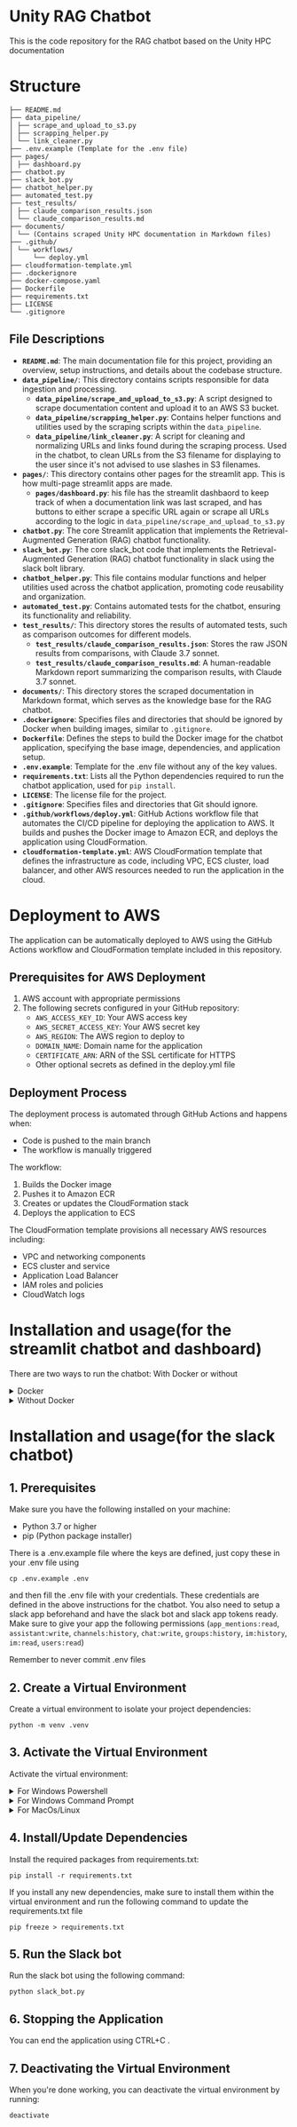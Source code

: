 # Unity RAG Chatbot

This is the code repository for the RAG chatbot based on the Unity HPC documentation

# Structure
```
├── README.md
├── data_pipeline/
│ ├── scrape_and_upload_to_s3.py
│ ├── scrapping_helper.py
│ └── link_cleaner.py
├── .env.example (Template for the .env file)
├── pages/
│ ├── dashboard.py
├── chatbot.py
├── slack_bot.py
├── chatbot_helper.py
├── automated_test.py
├── test_results/
│ ├── claude_comparison_results.json
│ └── claude_comparison_results.md
├── documents/
│ └── (Contains scraped Unity HPC documentation in Markdown files)
├── .github/
│ └── workflows/
│     └── deploy.yml
├── cloudformation-template.yml
├── .dockerignore
├── docker-compose.yaml
├── Dockerfile
├── requirements.txt
├── LICENSE
└── .gitignore
```


## File Descriptions

*   **`README.md`**: The main documentation file for this project, providing an overview, setup instructions, and details about the codebase structure.
*   **`data_pipeline/`**: This directory contains scripts responsible for data ingestion and processing.
    *   **`data_pipeline/scrape_and_upload_to_s3.py`**: A script designed to scrape documentation content and upload it to an AWS S3 bucket.
    *   **`data_pipeline/scrapping_helper.py`**: Contains helper functions and utilities used by the scraping scripts within the `data_pipeline`.
    *   **`data_pipeline/link_cleaner.py`**: A script for cleaning and normalizing URLs and links found during the scraping process. Used in the chatbot, to clean URLs from the S3 filename for displaying to the user since it's not advised to use slashes in S3  filenames.
*   **`pages/`**: This directory contains other pages for the streamlit app. This is how multi-page streamlit apps are made.
    *   **`pages/dashboard.py`**: his file has the streamlit dashbaord to keep track of when a documentation link was last scraped, and has buttons to either scrape a specific URL again or scrape all URLs according to the logic in `data_pipeline/scrape_and_upload_to_s3.py`
*   **`chatbot.py`**: The core Streamlit application that implements the Retrieval-Augmented Generation (RAG) chatbot functionality.
*   **`slack_bot.py`**: The core slack_bot code that implements the Retrieval-Augmented Generation (RAG) chatbot functionality in slack using the slack bolt library.
*   **`chatbot_helper.py`**: This file contains modular functions and helper utilities used across the chatbot application, promoting code reusability and organization.
*   **`automated_test.py`**: Contains automated tests for the chatbot, ensuring its functionality and reliability.
*   **`test_results/`**: This directory stores the results of automated tests, such as comparison outcomes for different models.
    *   **`test_results/claude_comparison_results.json`**: Stores the raw JSON results from comparisons, with Claude 3.7 sonnet.
    *   **`test_results/claude_comparison_results.md`**: A human-readable Markdown report summarizing the comparison results, with Claude 3.7 sonnet.
*   **`documents/`**: This directory stores the scraped documentation in Markdown format, which serves as the knowledge base for the RAG chatbot.
*   **`.dockerignore`**: Specifies files and directories that should be ignored by Docker when building images, similar to `.gitignore`.
*   **`Dockerfile`**: Defines the steps to build the Docker image for the chatbot application, specifying the base image, dependencies, and application setup.
*   **`.env.example`**: Template for the .env file without any of the key values.
*   **`requirements.txt`**: Lists all the Python dependencies required to run the chatbot application, used for `pip install`.
*   **`LICENSE`**: The license file for the project.
*   **`.gitignore`**: Specifies files and directories that Git should ignore.
*   **`.github/workflows/deploy.yml`**: GitHub Actions workflow file that automates the CI/CD pipeline for deploying the application to AWS. It builds and pushes the Docker image to Amazon ECR, and deploys the application using CloudFormation.
*   **`cloudformation-template.yml`**: AWS CloudFormation template that defines the infrastructure as code, including VPC, ECS cluster, load balancer, and other AWS resources needed to run the application in the cloud.


# Deployment to AWS

The application can be automatically deployed to AWS using the GitHub Actions workflow and CloudFormation template included in this repository.

## Prerequisites for AWS Deployment

1. AWS account with appropriate permissions
2. The following secrets configured in your GitHub repository:
   - `AWS_ACCESS_KEY_ID`: Your AWS access key
   - `AWS_SECRET_ACCESS_KEY`: Your AWS secret key
   - `AWS_REGION`: The AWS region to deploy to
   - `DOMAIN_NAME`: Domain name for the application
   - `CERTIFICATE_ARN`: ARN of the SSL certificate for HTTPS
   - Other optional secrets as defined in the deploy.yml file

## Deployment Process

The deployment process is automated through GitHub Actions and happens when:
- Code is pushed to the main branch
- The workflow is manually triggered

The workflow:
1. Builds the Docker image
2. Pushes it to Amazon ECR
3. Creates or updates the CloudFormation stack
4. Deploys the application to ECS

The CloudFormation template provisions all necessary AWS resources including:
- VPC and networking components
- ECS cluster and service
- Application Load Balancer
- IAM roles and policies
- CloudWatch logs

# Installation and usage(for the streamlit chatbot and dashboard)

There are two ways to run the chatbot: With Docker or without

<details>
<summary>Docker</summary>
 

## 1. Prerequisites

Make sure that you have docker desktop installed and running. 

You also need to have access to an AWS account, have a specific S3 bucket along with a folder where you can store the scraped content as well as have to have connected your S3 bucket to an AWS Bedrock Knowledge base

There is a .env.example file where the keys are defined, just copy these in your .env file using

```
cp .env.example .env
```

and then fill the .env file with AWS credentials, knowledge base id, as well as your S3 bucket name and folder name(where you will store the scraped content)

Remember to never commit .env files

## 2. Run the streamlit Application

Run the streamlit application using the following command:

```
docker-compose up --build
```

## 3. Access the Application

Once the server is running, you can access the streamlit application in your web browser at: `http://localhost:8501/`

## 4. Stopping the application

You can end the application using CTRL+C . Make sure to have the streamlit application website is open in the browser otherwise the command doesn't work, in which case, you need to kill the terminal.

</details>

<details>
<summary>Without Docker</summary>

## 1. Prerequisites

Make sure you have the following installed on your machine:

- Python 3.7 or higher
- pip (Python package installer)

You also need to have access to an AWS account, have a specific S3 bucket along with a folder where you can store the scraped content as well as have to have connected your S3 bucket to an AWS Bedrock Knowledge base

There is a .env.example file where the keys are defined, just copy these in your .env file using

```
cp .env.example .env
```

and then fill the .env file with AWS credentials, knowledge base id, as well as your S3 bucket name and folder name(where you will store the scraped content)

Remember to never commit .env files

## 2. Create a Virtual Environment
Create a virtual environment to isolate your project dependencies:

```
python -m venv .venv
```

## 3. Activate the Virtual Environment

Activate the virtual environment:

<details>
<summary>For Windows Powershell</summary>

```
.venv\Scripts\activate.ps1
```

</details>

<details>
<summary>For Windows Command Prompt </summary>

```
.venv\Scripts\Activate.bat
```

</details>

<details>
<summary>For MacOs/Linux</summary>

```
source .venv/bin/activate
```

</details>

## 4. Install/Update Dependencies

Install the required packages from requirements.txt:

```
pip install -r requirements.txt
```

If you install any new dependencies, make sure to install them within the
virtual environment and run the following command to update the requirements.txt file

```
pip freeze > requirements.txt
```

## 5. Run the streamlit Application

Run the streamlit application using the following command:

```
streamlit run chatbot.py
```

## 6. Access the Application

Once the server is running, you can access the streamlit application in your web browser at: `http://localhost:8501/`

## 7. Stopping the Application

You can end the application using CTRL+C . Make sure to have the streamlit application website is open in the browser otherwise the command doesn't work, in which case, you need to kill the terminal.

## 8. Deactivating the Virtual Environment

When you're done working, you can deactivate the virtual environment by running:

```
deactivate
```
</details>


# Installation and usage(for the slack chatbot)

## 1. Prerequisites

Make sure you have the following installed on your machine:

- Python 3.7 or higher
- pip (Python package installer)

There is a .env.example file where the keys are defined, just copy these in your .env file using

```
cp .env.example .env
```

and then fill the .env file with your credentials. These credentials are defined in the above instructions for the chatbot.
You also need to setup a slack app beforehand and have the slack bot and slack app tokens ready. Make sure to give your app the following permissions (`app_mentions:read`, `assistant:write`, `channels:history`, `chat:write`, `groups:history`, `im:history`, `im:read`, `users:read`)

Remember to never commit .env files

## 2. Create a Virtual Environment
Create a virtual environment to isolate your project dependencies:

```
python -m venv .venv
```

## 3. Activate the Virtual Environment

Activate the virtual environment:

<details>
<summary>For Windows Powershell</summary>

```
.venv\Scripts\activate.ps1
```

</details>

<details>
<summary>For Windows Command Prompt </summary>

```
.venv\Scripts\Activate.bat
```

</details>

<details>
<summary>For MacOs/Linux</summary>

```
source .venv/bin/activate
```

</details>

## 4. Install/Update Dependencies

Install the required packages from requirements.txt:

```
pip install -r requirements.txt
```

If you install any new dependencies, make sure to install them within the
virtual environment and run the following command to update the requirements.txt file

```
pip freeze > requirements.txt
```

## 5. Run the Slack bot 

Run the slack bot using the following command:

```
python slack_bot.py
```

## 6. Stopping the Application

You can end the application using CTRL+C . 

## 7. Deactivating the Virtual Environment

When you're done working, you can deactivate the virtual environment by running:

```
deactivate
```

